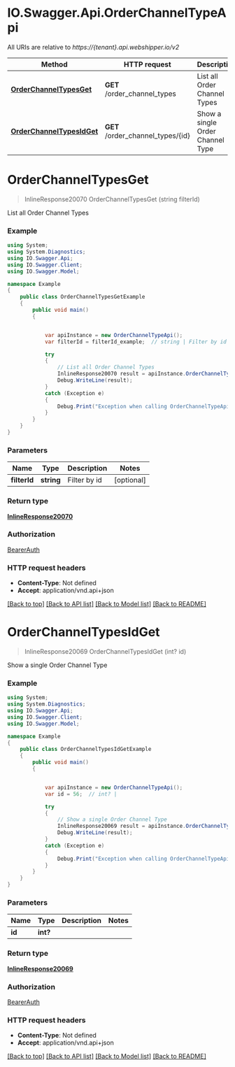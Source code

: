 # IO.Swagger.Api.OrderChannelTypeApi

All URIs are relative to *https://{tenant}.api.webshipper.io/v2*

Method | HTTP request | Description
------------- | ------------- | -------------
[**OrderChannelTypesGet**](OrderChannelTypeApi.md#orderchanneltypesget) | **GET** /order_channel_types | List all Order Channel Types
[**OrderChannelTypesIdGet**](OrderChannelTypeApi.md#orderchanneltypesidget) | **GET** /order_channel_types/{id} | Show a single Order Channel Type

<a name="orderchanneltypesget"></a>
# **OrderChannelTypesGet**
> InlineResponse20070 OrderChannelTypesGet (string filterId)

List all Order Channel Types

### Example
```csharp
using System;
using System.Diagnostics;
using IO.Swagger.Api;
using IO.Swagger.Client;
using IO.Swagger.Model;

namespace Example
{
    public class OrderChannelTypesGetExample
    {
        public void main()
        {


            var apiInstance = new OrderChannelTypeApi();
            var filterId = filterId_example;  // string | Filter by id (optional) 

            try
            {
                // List all Order Channel Types
                InlineResponse20070 result = apiInstance.OrderChannelTypesGet(filterId);
                Debug.WriteLine(result);
            }
            catch (Exception e)
            {
                Debug.Print("Exception when calling OrderChannelTypeApi.OrderChannelTypesGet: " + e.Message );
            }
        }
    }
}
```

### Parameters

Name | Type | Description  | Notes
------------- | ------------- | ------------- | -------------
 **filterId** | **string**| Filter by id | [optional] 

### Return type

[**InlineResponse20070**](InlineResponse20070.md)

### Authorization

[BearerAuth](../README.md#BearerAuth)

### HTTP request headers

 - **Content-Type**: Not defined
 - **Accept**: application/vnd.api+json

[[Back to top]](#) [[Back to API list]](../README.md#documentation-for-api-endpoints) [[Back to Model list]](../README.md#documentation-for-models) [[Back to README]](../README.md)

<a name="orderchanneltypesidget"></a>
# **OrderChannelTypesIdGet**
> InlineResponse20069 OrderChannelTypesIdGet (int? id)

Show a single Order Channel Type

### Example
```csharp
using System;
using System.Diagnostics;
using IO.Swagger.Api;
using IO.Swagger.Client;
using IO.Swagger.Model;

namespace Example
{
    public class OrderChannelTypesIdGetExample
    {
        public void main()
        {


            var apiInstance = new OrderChannelTypeApi();
            var id = 56;  // int? | 

            try
            {
                // Show a single Order Channel Type
                InlineResponse20069 result = apiInstance.OrderChannelTypesIdGet(id);
                Debug.WriteLine(result);
            }
            catch (Exception e)
            {
                Debug.Print("Exception when calling OrderChannelTypeApi.OrderChannelTypesIdGet: " + e.Message );
            }
        }
    }
}
```

### Parameters

Name | Type | Description  | Notes
------------- | ------------- | ------------- | -------------
 **id** | **int?**|  | 

### Return type

[**InlineResponse20069**](InlineResponse20069.md)

### Authorization

[BearerAuth](../README.md#BearerAuth)

### HTTP request headers

 - **Content-Type**: Not defined
 - **Accept**: application/vnd.api+json

[[Back to top]](#) [[Back to API list]](../README.md#documentation-for-api-endpoints) [[Back to Model list]](../README.md#documentation-for-models) [[Back to README]](../README.md)

